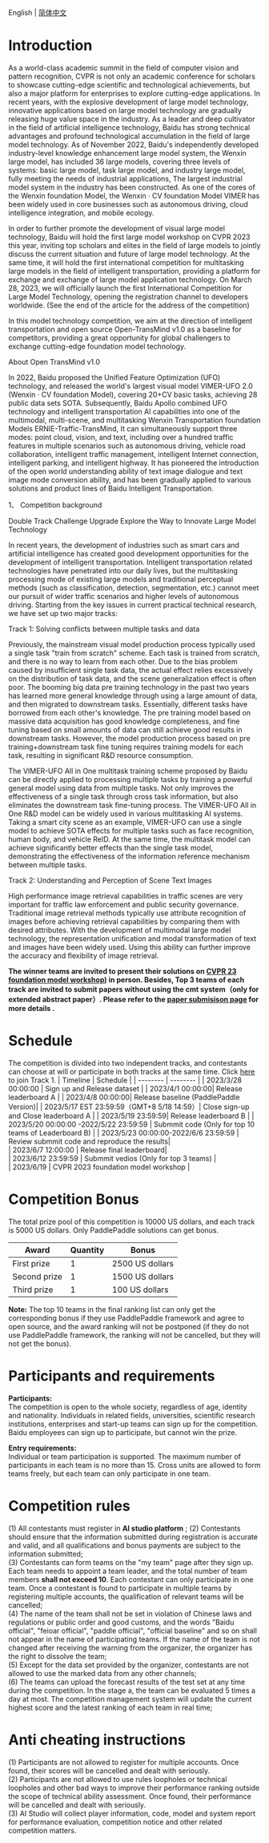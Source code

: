 English | [简体中文](README_ch.md)

# Introduction  

As a world-class academic summit in the field of computer vision and pattern recognition, CVPR is not only an academic conference for scholars to showcase cutting-edge scientific and technological achievements, but also a major platform for enterprises to explore cutting-edge applications. In recent years, with the explosive development of large model technology, innovative applications based on large model technology are gradually releasing huge value space in the industry. As a leader and deep cultivator in the field of artificial intelligence technology, Baidu has strong technical advantages and profound technological accumulation in the field of large model technology. As of November 2022, Baidu's independently developed industry-level knowledge enhancement large model system, the Wenxin large model, has included 36 large models, covering three levels of systems: basic large model, task large model, and industry large model, fully meeting the needs of industrial applications, The largest industrial model system in the industry has been constructed. As one of the cores of the Wenxin foundation Model, the Wenxin · CV foundation Model VIMER has been widely used in core businesses such as autonomous driving, cloud intelligence integration, and mobile ecology.


In order to further promote the development of visual large model technology, Baidu will hold the first large model workshop on CVPR 2023 this year, inviting top scholars and elites in the field of large models to jointly discuss the current situation and future of large model technology. At the same time, it will hold the first international competition for multitasking large models in the field of intelligent transportation, providing a platform for exchange and exchange of large model application technology. On March 28, 2023, we will officially launch the first International Competition for Large Model Technology, opening the registration channel to developers worldwide. (See the end of the article for the address of the competition)


In this  model technology competition, we aim at the direction of intelligent transportation and open source Open-TransMind v1.0 as a baseline for competitors, providing a great opportunity for global challengers to exchange cutting-edge foundation model technology.


About Open TransMind v1.0

In 2022, Baidu proposed the Unified Feature Optimization (UFO) technology, and released the world's largest visual model VIMER-UFO 2.0 (Wenxin · CV foundation Model), covering 20+CV basic tasks, achieving 28 public data sets SOTA. Subsequently, Baidu Apollo combined UFO technology and intelligent transportation AI capabilities into one of the multimodal, multi-scene, and multitasking Wenxin Transportation foundation Models ERNIE-Traffic-TransMind, It can simultaneously support three modes: point cloud, vision, and text, including over a hundred traffic features in multiple scenarios such as autonomous driving, vehicle road collaboration, intelligent traffic management, intelligent Internet connection, intelligent parking, and intelligent highway. It has pioneered the introduction of the open world understanding ability of text image dialogue and text image mode conversion ability, and has been gradually applied to various solutions and product lines of Baidu Intelligent Transportation.


1、 Competition background

Double Track Challenge Upgrade Explore the Way to Innovate Large Model Technology


In recent years, the development of industries such as smart cars and artificial intelligence has created good development opportunities for the development of intelligent transportation. Intelligent transportation related technologies have penetrated into our daily lives, but the multitasking processing mode of existing large models and traditional perceptual methods (such as classification, detection, segmentation, etc.) cannot meet our pursuit of wider traffic scenarios and higher levels of autonomous driving. Starting from the key issues in current practical technical research, we have set up two major tracks:


Track 1: Solving conflicts between multiple tasks and data

Previously, the mainstream visual model production process typically used a single task "train from scratch" scheme. Each task is trained from scratch, and there is no way to learn from each other. Due to the bias problem caused by insufficient single task data, the actual effect relies excessively on the distribution of task data, and the scene generalization effect is often poor. The booming big data pre training technology in the past two years has learned more general knowledge through using a large amount of data, and then migrated to downstream tasks. Essentially, different tasks have borrowed from each other's knowledge. The pre training model based on massive data acquisition has good knowledge completeness, and fine tuning based on small amounts of data can still achieve good results in downstream tasks. However, the model production process based on pre training+downstream task fine tuning requires training models for each task, resulting in significant R&D resource consumption.

The VIMER-UFO All in One multitask training scheme proposed by Baidu can be directly applied to processing multiple tasks by training a powerful general model using data from multiple tasks. Not only improves the effectiveness of a single task through cross task information, but also eliminates the downstream task fine-tuning process. The VIMER-UFO All in One R&D model can be widely used in various multitasking AI systems. Taking a smart city scene as an example, VIMER-UFO can use a single model to achieve SOTA effects for multiple tasks such as face recognition, human body, and vehicle ReID. At the same time, the multitask model can achieve significantly better effects than the single task model, demonstrating the effectiveness of the information reference mechanism between multiple tasks.


Track 2: Understanding and Perception of Scene Text Images

High performance image retrieval capabilities in traffic scenes are very important for traffic law enforcement and public security governance. Traditional image retrieval methods typically use attribute recognition of images before achieving retrieval capabilities by comparing them with desired attributes. With the development of multimodal large model technology, the representation unification and modal transformation of text and images have been widely used. Using this ability can further improve the accuracy and flexibility of image retrieval.

**The winner teams are invited to present their solutions on [CVPR 23 foundation model workshop](https://foundation-model.com/)) in person.   Besides, Top 3 teams of each track are invited to submit papers  without using the cmt system（only for extended abstract paper）. Please refer to the [paper submisison page](https://foundation-model.com/Paper_Submission) for more details .**

# Schedule
The competition is divided into two independent tracks, and contestants can choose at will or participate in both tracks at the same time.  Click [ here](https://aistudio.baidu.com/aistudio/competition/detail/848/0/introduction) to join Track 1.
| Timeline | Schedule | 
| -------- | -------- |
| 2023/3/28 00:00:00 | Sign up and Release dataset  |
| 2023/4/1 00:00:00| Release leaderboard A |
| 2023/4/8 00:00:00| Release baseline (PaddlePaddle Version)|
| 2023/5/17 EST 23:59:59（GMT+8 5/18 14:59）| Close sign-up and Close  leaderboard A |
| 2023/5/19 23:59:59| Release leaderboard B |
| 2023/5/20 00:00:00 -2022/5/22 23:59:59 | Submmit code (Only for top 10 teams of Leaderboard B)  |
| 2023/5/23 00:00:00-2022/6/6 23:59:59 | Review submmit code and reproduce the results|   
| 2023/6/7 12:00:00 |  Release final leaderboard|   
| 2023/6/12 23:59:59 | Submmit vedios (Only for top 3 teams)   |   
| 2023/6/19 | CVPR 2023 foundation model workshop |   

# Competition Bonus
The total prize pool of this competition is 10000 US dollars, and each track is 5000 US dollars. Only PaddlePaddle solutions can get  bonus. 
      
|  Award | Quantity | Bonus |
| -------- | -------- | -------- |
| First prize  | 1   | 2500 US dollars  |
| Second prize  | 1   | 1500 US dollars |
| Third prize  | 1   | 100 US dollars  |
      
**Note:**  The top 10 teams in the final ranking list can only get the corresponding bonus if they use PaddlePaddle framework and agree to open source, and the award ranking will not be postponed (if they do not use PaddlePaddle framework, the ranking will not be cancelled, but they will not get the bonus).
   
 # Participants and requirements
**Participants:**  
The competition is open to the whole society, regardless of age, identity and nationality. Individuals in related fields, universities, scientific research institutions, enterprises and start-up teams can sign up for the competition.  Baidu employees can sign up to participate, but cannot win the prize.  
  
**Entry requirements:**  
Individual or team participation is supported. The maximum number of participants in each team is no more than 15. Cross units are allowed to form teams freely, but each team can only participate in one team.  

 # Competition  rules
(1) All contestants must register in **AI studio platform** ; 
(2) Contestants should ensure that the information submitted during registration is accurate and valid, and all qualifications and bonus payments are subject to the information submitted;  
(3) Contestants can form teams on the "my team" page after they sign up. Each team needs to appoint a team leader, and the total number of team members **shall not exceed 10**. Each contestant can only participate in one team. Once a contestant is found to participate in multiple teams by registering multiple accounts, the qualification of relevant teams will be cancelled;  
(4) The name of the team shall not be set in violation of Chinese laws and regulations or public order and good customs, and the words "Baidu official", "feioar official", "paddle official", "official baseline" and so on shall not appear in the name of participating teams. If the name of the team is not changed after receiving the warning from the organizer, the organizer has the right to dissolve the team;  
(5) Except for the data set provided by the organizer, contestants are not allowed to use the marked data from any other channels;  
(6) The teams can upload the forecast results of the test set at any time during the competition. In the stage a, the team can be evaluated 5 times a day at most. The competition management system will update the current highest score and the latest ranking of each team in real time;  
 
# Anti cheating instructions

(1) Participants are not allowed to register for multiple accounts. Once found, their scores will be cancelled and dealt with seriously.  
(2) Participants are not allowed to use rules loopholes or technical loopholes and other bad ways to improve their performance ranking outside the scope of technical ability assessment. Once found, their performance will be cancelled and dealt with seriously.  
(3) AI Studio will collect player information, code, model and system report for performance evaluation, competition notice and other related competition matters.
